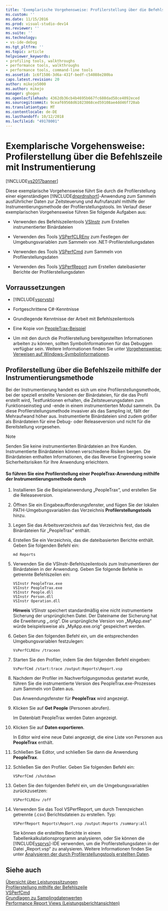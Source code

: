 ```yaml
---
title: 'Exemplarische Vorgehensweise: Profilerstellung über die Befehlszeile mit Instrumentierung | Microsoft-Dokumentation'
ms.custom: ''
ms.date: 11/15/2016
ms.prod: visual-studio-dev14
ms.reviewer: ''
ms.suite: ''
ms.technology:
- vs-ide-debug
ms.tgt_pltfrm: ''
ms.topic: article
helpviewer_keywords:
- profiling tools, walkthroughs
- performance tools, walkthroughs
- performance tools, command-line tools
ms.assetid: 1c6f1586-3d6a-431f-bedf-c54088e280ba
caps.latest.revision: 20
author: mikejo5000
ms.author: mikejo
manager: ghogen
ms.openlocfilehash: 4362db36cb4b4695b667fc680dad58ce4092eced
ms.sourcegitcommit: 9ceaf69568d61023868ced59108ae4dd46f720ab
ms.translationtype: MT
ms.contentlocale: de-DE
ms.lasthandoff: 10/12/2018
ms.locfileid: "49178001"
---
```

# <a name="walkthrough-command-line-profiling-using-instrumentation"></a>Exemplarische Vorgehensweise: Profilerstellung über die Befehlszeile mit Instrumentierung
[!INCLUDE[vs2017banner](../includes/vs2017banner.md)]

Diese exemplarische Vorgehensweise führt Sie durch die Profilerstellung einer eigenständigen [!INCLUDE[dnprdnshort](../includes/dnprdnshort-md.md)]-Anwendung zum Sammeln ausführlicher Daten zur Zeitsteuerung und Aufrufanzahl mithilfe der Instrumentierungsmethode der Profilerstellungstools. Im Verlauf dieser exemplarischen Vorgehensweise führen Sie folgende Aufgaben aus:  
  
-   Verwenden des Befehlszeilentools [VSInstr](../profiling/vsinstr.md) zum Erstellen instrumentierter Binärdateien  
  
-   Verwenden des Tools [VSPerfCLREnv](../profiling/vsperfclrenv.md) zum Festlegen der Umgebungsvariablen zum Sammeln von .NET-Profilerstellungsdaten  
  
-   Verwenden des Tools [VSPerfCmd](../profiling/vsperfcmd.md) zum Sammeln von Profilerstellungsdaten  
  
-   Verwenden des Tools [VSPerfReport](../profiling/vsperfreport.md) zum Erstellen dateibasierter Berichte der Profilerstellungsdaten  
  
## <a name="prerequisites"></a>Vorraussetzungen  
  
-   [!INCLUDE[vsprvsts](../includes/vsprvsts-md.md)]  
  
-   Fortgeschrittene C#-Kenntnisse  
  
-   Grundlegende Kenntnisse der Arbeit mit Befehlszeilentools  
  
-   Eine Kopie von [PeopleTrax-Beispiel](../profiling/peopletrax-sample-profiling-tools.md)  
  
-   Um mit den durch die Profilerstellung bereitgestellten Informationen arbeiten zu können, sollten Symbolinformationen für das Debuggen verfügbar sein. Weitere Informationen finden Sie unter [Vorgehensweise: Verweisen auf Windows-Symbolinformationen](../profiling/how-to-reference-windows-symbol-information.md).  
  
## <a name="command-line-profiling-using-the-instrumentation-method"></a>Profilerstellung über die Befehlszeile mithilfe der Instrumentierungsmethode  
 Bei der Instrumentierung handelt es sich um eine Profilerstellungsmethode, bei der speziell erstellte Versionen der Binärdateien, für die das Profil erstellt wird, Testfunktionen erhalten, die Zeitsteuerungsdaten zum Funktionseinstieg und -ende in einem instrumentierten Modul sammeln. Da diese Profilerstellungsmethode invasiver als das Sampling ist, fällt der Mehraufwand höher aus. Instrumentierte Binärdateien sind zudem größer als Binärdateien für eine Debug- oder Releaseversion und nicht für die Bereitstellung vorgesehen.  
  
> [!NOTE]
>  Senden Sie keine instrumentierten Binärdateien an Ihre Kunden. Instrumentierte Binärdateien können verschiedene Risiken bergen. Die Binärdateien enthalten Informationen, die das Reverse Engineering sowie Sicherheitsrisiken für Ihre Anwendung erleichtern.  
  
#### <a name="to-profile-the-peopletrax-application-by-using-the-instrumentation-method"></a>So führen Sie eine Profilerstellung einer PeopleTrax-Anwendung mithilfe der Instrumentierungsmethode durch  
  
1.  Installieren Sie die Beispielanwendung „PeopleTrax“, und erstellen Sie die Releaseversion.  
  
2.  Öffnen Sie ein Eingabeaufforderungsfenster, und fügen Sie der lokalen PATH-Umgebungsvariablen das Verzeichnis **Profilerstellungstools** hinzu.  
  
3.  Legen Sie das Arbeitsverzeichnis auf das Verzeichnis fest, das die Binärdateien für „PeopleTrax“ enthält.  
  
4.  Erstellen Sie ein Verzeichnis, das die dateibasierten Berichte enthält. Geben Sie folgenden Befehl ein:  
  
    ```  
    md Reports  
    ```  
  
5.  Verwenden Sie die VSInstr-Befehlszeilentools zum Instrumentieren der Binärdateien in der Anwendung. Geben Sie folgende Befehle in getrennte Befehlszeilen ein:  
  
    ```  
    VSInstr PeopleTrax.exe  
    VSInstr PeopleTrax.exe  
    VSInstr People.dll  
    VSInstr Person.dll  
    VSInstr Operation.dll  
    ```  
  
     **Hinweis** VSInstr speichert standardmäßig eine nicht instrumentierte Sicherung der ursprünglichen Datei. Der Dateiname der Sicherung hat die Erweiterung „.orig“. Die ursprüngliche Version von „MyApp.exe“ würde beispielsweise als „MyApp.exe.orig“ gespeichert werden.  
  
6.  Geben Sie den folgenden Befehl ein, um die entsprechenden Umgebungsvariablen festzulegen:  
  
    ```  
    VsPerfCLREnv /traceon  
    ```  
  
7.  Starten Sie den Profiler, indem Sie den folgenden Befehl eingeben:  
  
    ```  
    VsPerfCmd /start:trace /output:Reports\Report.vsp  
    ```  
  
8.  Nachdem der Profiler im Nachverfolgungsmodus gestartet wurde, führen Sie die instrumentierte Version des PeopleTrax.exe-Prozesses zum Sammeln von Daten aus.  
  
     Das Anwendungsfenster für **PeopleTrax** wird angezeigt.  
  
9. Klicken Sie auf **Get People** (Personen abrufen).  
  
     Im Datenblatt PeopleTrax werden Daten angezeigt.  
  
10. Klicken Sie auf **Daten exportieren**.  
  
     In Editor wird eine neue Datei angezeigt, die eine Liste von Personen aus **PeopleTrax** enthält.  
  
11. Schließen Sie Editor, und schließen Sie dann die Anwendung **PeopleTrax**.  
  
12. Schließen Sie den Profiler. Geben Sie folgenden Befehl ein:  
  
    ```  
    VSPerfCmd /shutdown  
    ```  
  
13. Geben Sie den folgenden Befehl ein, um die Umgebungsvariablen zurückzusetzen:  
  
    ```  
    VSPerfCLREnv /off  
    ```  
  
14. Verwenden Sie das Tool VSPerfReport, um durch Trennzeichen getrennte (.csv) Berichtsdateien zu erstellen. Typ:  
  
    ```  
    VSPerfReport Reports\Report.vsp /output:Reports /summary:all  
    ```  
  
     Sie können die erstellten Berichte in einem Tabellenkalkulationsprogramm analysieren, oder Sie können die [!INCLUDE[vsprvs](../includes/vsprvs-md.md)]-IDE verwenden, um die Profilerstellungsdaten in der Datei „Report.vsp“ zu analysieren. Weitere Informationen finden Sie unter [Analysieren der durch Profilerstellungstools erstellten Daten](../profiling/analyzing-performance-tools-data.md).  
  
## <a name="see-also"></a>Siehe auch  
 [Übersicht über Leistungssitzungen](../profiling/performance-session-overview.md)   
 [Profilerstellung mithilfe der Befehlszeile](../profiling/using-the-profiling-tools-from-the-command-line.md)   
 [VSPerfCmd](../profiling/vsperfcmd.md)   
 [Grundlagen zu Samplingdatenwerten](../profiling/understanding-sampling-data-values.md)   
 [Performance Report Views (Leistungsberichtansichten)](../profiling/performance-report-views.md)



